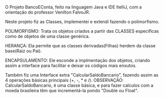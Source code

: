 O Projeto BancoEConta, feito na linguagem Java e IDE ItelliJ, com a orientação do professor Venilton FalvoJR.

Neste projeto fiz as Classes, implementei e extendi fazendo o polimorfismo.

POLIMORFISMO: Trata os objetos criados a partir das CLASSES específicas como de objetos de uma classe genérica.

HERANÇA: Ela permite que as classes derivadas(Filhas) herdem da classe base(Raiz ou Pai).

ENCAPSULAMENTO: Ele esconde a implmentação dos objetos, criando assim a interface para facilitar e deixar os códigos mais enxutos. 

Também fiz uma Interface extra "CalcularSaldoBancario", fazendo assim as 4 operações básicas principais (+, -, * e /). 
OBSERVAÇÃO: CalcularSaldoBancario, é uma classe básica, e para fazer calculos com a moeda brasileira têm que incrementá-la pondo "Double ou Float".

